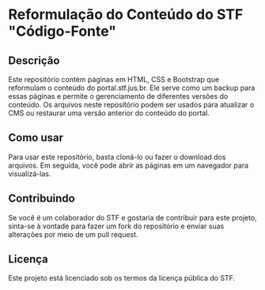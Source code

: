 # Reformulação do Conteúdo do STF "Código-Fonte"

## Descrição

Este repositório contém páginas em HTML, CSS e Bootstrap que reformulam o conteúdo do portal.stf.jus.br. Ele serve como um backup para essas páginas e permite o gerenciamento de diferentes versões do conteúdo. Os arquivos neste repositório podem ser usados para atualizar o CMS ou restaurar uma versão anterior do conteúdo do portal.

## Como usar

Para usar este repositório, basta cloná-lo ou fazer o download dos arquivos. Em seguida, você pode abrir as páginas em um navegador para visualizá-las.

## Contribuindo

Se você é um colaborador do STF e gostaria de contribuir para este projeto, sinta-se à vontade para fazer um fork do repositório e enviar suas alterações por meio de um pull request.

## Licença

Este projeto está licenciado sob os termos da licença pública do STF.
